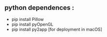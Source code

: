 python dependences : 
----------------------------
* pip install Pillow
* pip install pyOpenGL
* pip install py2app  [for deployment in macOS]

